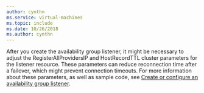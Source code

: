 ```yaml
---
author: cynthn
ms.service: virtual-machines
ms.topic: include
ms.date: 10/26/2018
ms.author: cynthn
---
```

After you create the availability group listener, it might be necessary to adjust the RegisterAllProvidersIP and HostRecordTTL cluster parameters for the listener resource. These parameters can reduce reconnection time after a failover, which might prevent connection timeouts. For more information about these parameters, as well as sample code, see [Create or configure an availability group listener](/sql/database-engine/availability-groups/windows/create-or-configure-an-availability-group-listener-sql-server#MultiSubnetFailover).